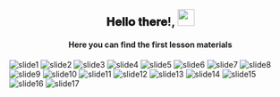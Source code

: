 <div align="center">
<h2> 𝐇𝐞𝐥𝐥𝐨 𝐭𝐡𝐞𝐫𝐞!, <img src="https://github.com/ABSphreak/ABSphreak/blob/master/gifs/Hi.gif" width="30px"></h2>
<h4>Here you can find the first lesson materials</h4>
</div>

![slide1](img/0001.jpg)
![slide2](img/0002.jpg)
![slide3](img/0003.jpg)
![slide4](img/0004.jpg)
![slide5](img/0005.jpg)
![slide6](img/0006.jpg)
![slide7](img/0007.jpg)
![slide8](img/0008.jpg)
![slide9](img/0009.jpg)
![slide10](img/0010.jpg)
![slide11](img/0011.jpg)
![slide12](img/0012.jpg)
![slide13](img/0013.jpg)
![slide14](img/0014.jpg)
![slide15](img/0015.jpg)
![slide16](img/0016.jpg)
![slide17](img/0017.jpg)
